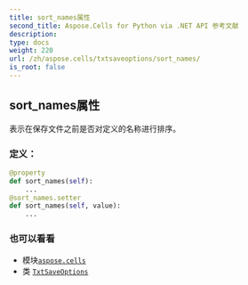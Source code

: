 ```yaml
---
title: sort_names属性
second_title: Aspose.Cells for Python via .NET API 参考文献
description:
type: docs
weight: 220
url: /zh/aspose.cells/txtsaveoptions/sort_names/
is_root: false
---
```

## sort_names属性

表示在保存文件之前是否对定义的名称进行排序。
### 定义：
```python
@property
def sort_names(self):
    ...
@sort_names.setter
def sort_names(self, value):
    ...
```

### 也可以看看
* 模块[`aspose.cells`](../../)
* 类 [`TxtSaveOptions`](/cells/python-net/zh/aspose.cells/txtsaveoptions)
